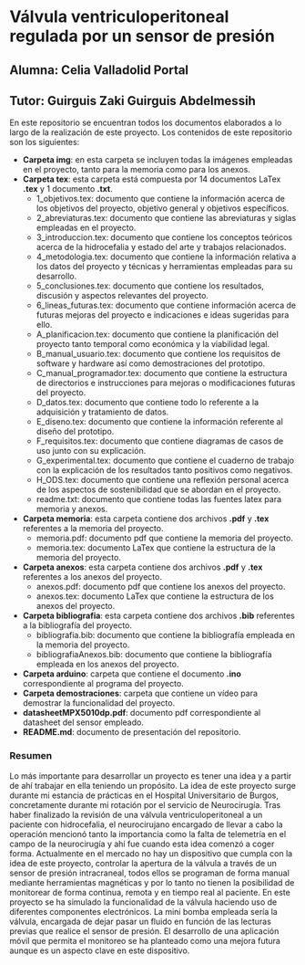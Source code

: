 # Válvula ventriculoperitoneal regulada por un sensor de presión

## Alumna: Celia Valladolid Portal
## Tutor: Guirguis Zaki Guirguis Abdelmessih

En este repositorio se encuentran todos los documentos elaborados a lo largo de la realización de este proyecto.
Los contenidos de este repositorio son los siguientes:
- **Carpeta img**: en esta carpeta se incluyen todas la imágenes empleadas en el proyecto, tanto para la memoria como para los anexos.
- **Carpeta tex**: esta carpeta está compuesta por 14 documentos LaTex **.tex** y 1 documento **.txt**.
  - 1_objetivos.tex: documento que contiene la información acerca de los objetivos del proyecto, objetivo general y objetivos específicos.
  - 2_abreviaturas.tex: documento que contiene las abreviaturas y siglas empleadas en el proyecto.
  - 3_introduccion.tex: documento que contiene los conceptos teóricos acerca de la hidrocefalia y estado del arte y trabajos relacionados.
  - 4_metodologia.tex: documento que contiene la información relativa a los datos del proyecto y técnicas y herramientas empleadas para su desarrollo.
  - 5_conclusiones.tex: documento que contiene los resultados, discusión y aspectos relevantes del proyecto.
  - 6_lineas_futuras.tex: documento que contiene información acerca de futuras mejoras del proyecto e indicaciones  e ideas sugeridas para ello.
  - A_planificacion.tex: documento que contiene la planificación del proyecto tanto temporal como económica y la viabilidad legal.
  - B_manual_usuario.tex: documento que contiene los requisitos de software y hardware así como demostraciones del prototipo.
  - C_manual_programador.tex: documento que contiene la estructura de directorios e instrucciones para mejoras o modificaciones futuras del proyecto.
  - D_datos.tex: documento que contiene todo lo referente a la adquisición y tratamiento de datos.
  - E_diseno.tex: documento que contiene la información referente al diseño del prototipo.
  - F_requisitos.tex: documento que contiene diagramas de casos de uso junto con su explicación.
  - G_experimental.tex: documento que contiene el cuaderno de trabajo con la explicación de los resultados tanto positivos como negativos.
  - H_ODS.tex: documento que contiene una reflexión personal acerca de los aspectos de sostenibilidad que se abordan en el proyecto.
  - readme.txt: documento que contiene todas las fuentes latex para memoria y anexos.
- **Carpeta memoria**: esta carpeta contiene dos archivos **.pdf** y **.tex** referentes a la memoria del proyecto.
  - memoria.pdf: documento pdf que contiene la memoria del proyecto.
  - memoria.tex: documento LaTex que contiene la estructura de la memoria del proyecto.
- **Carpeta anexos**: esta carpeta contiene dos archivos **.pdf** y **.tex** referentes a los anexos del proyecto.
  - anexos.pdf: documento pdf que contiene los anexos del proyecto.
  - anexos.tex: documento LaTex que contiene la estructura de los anexos del proyecto.
- **Carpeta bibliografia**: esta carpeta contiene dos archivos **.bib** referentes a la bibliografía del proyecto.
  - bibliografia.bib: documento que contiene la bibliografía empleada en la memoria del proyecto.
  - bibliografiaAnexos.bib: documento que contiene la bibliografía empleada en los anexos del proyecto.
- **Carpeta arduino**: carpeta que contiene el documento **.ino** correspondiente al programa del proyecto.
-  **Carpeta demostraciones**: carpeta que contiene un vídeo para demostrar la funcionalidad del proyecto.
- **datasheetMPX5010dp.pdf**: documento pdf correspondiente al datasheet del sensor empleado.
- **README.md**: documento de presentación del repositorio.

### Resumen
Lo más importante para desarrollar un proyecto es tener una idea y a partir de ahí trabajar en ella teniendo un propósito. La idea de este proyecto surge durante mi estancia de prácticas en el Hospital Universitario de Burgos, concretamente durante mi rotación por el servicio de Neurocirugía. Tras haber finalizado la revisión de una válvula ventriculoperitoneal a un paciente con hidrocefalia, el neurocirujano encargado de llevar a cabo la operación mencionó tanto la importancia como la falta de telemetría en el campo de la neurocirugía y ahí fue cuando esta idea comenzó a coger forma. Actualmente en el mercado no hay un dispositivo que cumpla con la idea de este proyecto, controlar la apertura de la válvula a través de un sensor de presión intracraneal, todos ellos se programan de forma manual mediante herramientas magnéticas y por lo tanto no tienen la posibilidad de monitorear de forma continua, remota y en tiempo real al paciente. En este proyecto se ha simulado la funcionalidad de la válvula haciendo uso de diferentes componentes electrónicos. La mini bomba empleada sería la válvula, encargada de dejar pasar un fluido en función de las lecturas previas que realice el sensor de presión. El desarrollo de una aplicación móvil que permita el monitoreo se ha planteado como una mejora futura aunque es un aspecto clave en este dispositivo.

